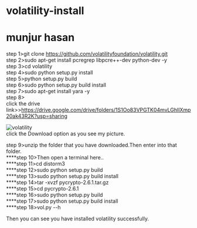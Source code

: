 # volatility-install
# munjur hasan
 step 1>git clone https://github.com/volatilityfoundation/volatility.git<br>
step 2>sudo apt-get install pcregrep libpcre++-dev python-dev -y<br>
step 3>cd volatility<br>
step 4>sudo python setup.py install<br>
step 5>python setup.py build<br>
step 6>sudo python setup.py build install<br>
step 7>sudo apt-get install yara -y<br>
step 8><br>
click the drive link>>https://drive.google.com/drive/folders/1S1Oo83VPGTK04mvLGhlIXmp20ak43R2K?usp=sharing<br>

![volatility](https://user-images.githubusercontent.com/70683405/123555616-976e5500-d7a8-11eb-8bad-576b2b010aad.png)<br>
click the Download option as you see my picture.<br>

step 9>unzip the folder that you have downloaded.Then enter into that folder.<br>
****step 10>Then open a terminal here..<br>
****step 11>cd distorm3<br>
****step 12>sudo python setup.py build<br>
****step 13>sudo python setup.py build install<br>
****step 14>tar -xvzf pycrypto-2.6.1.tar.gz<br>
****step 15>cd pycrypto-2.6.1<br>
****step 16>sudo python setup.py build<br>
****step 17>sudo python setup.py build install<br>
****step 18>vol.py --h<br>

Then you can see you have installed volatility successfully.
